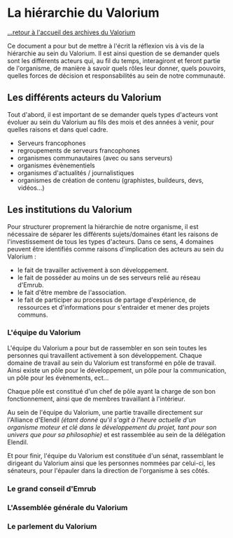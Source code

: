 # La hiérarchie du Valorium

[...retour à l'accueil des archives du Valorium](./accueil.md)

Ce document a pour but de mettre à l'écrit la réflexion vis à vis de la hiérarchie au sein du Valorium.
Il est ainsi question de se demander quels sont les différents acteurs qui, au fil du temps, interagiront et feront partie de l'organisme, de manière à savoir quels rôles leur donner, quels pouvoirs, quelles forces de décision et responsabilités au sein de notre communauté.

## Les différents acteurs du Valorium

Tout d'abord, il est important de se demander quels types d'acteurs vont évoluer au sein du Valorium au fils des mois et des années à venir, pour quelles raisons et dans quel cadre.

* Serveurs francophones
* regroupements de serveurs francophones
* organismes communautaires (avec ou sans serveurs)
* organismes évènementiels
* organismes d'actualités / journalistiques
* organismes de création de contenu (graphistes, buildeurs, devs, vidéos...)

## Les institutions du Valorium

Pour structurer proprement la hiérarchie de notre organisme, il est nécessaire de séparer les différents sujets/domaines étant les raisons de l'investissement de tous les types d'acteurs.
Dans ce sens, 4 domaines peuvent être identifiés comme raisons d'implication des acteurs au sein du Valorium :

* le fait de travailler activement à son développement.
* le fait de posséder au moins un de ses serveurs relié au réseau d'Emrub.
* le fait d'être membre de l'association.
* le fait de participer au processus de partage d'expérience, de ressources et d'informations pour s'entraider et mener des projets communs.

### L'équipe du Valorium

L'équipe du Valorium a pour but de rassembler en son sein toutes les personnes qui travaillent activement à son développement.
Chaque domaine de travail au sein du Valorium est transformé en pôle de travail. Ainsi existe un pôle pour le développement, un pôle pour la communication, un pôle pour les évènements, ect...

Chaque pôle est constitué d'un chef de pôle ayant la charge de son bon fonctionnement, ainsi que de membres travaillant à l'intérieur.

Au sein de l'équipe du Valorium, une partie travaille directement sur l'Alliance d'Elendil *(étant donné qu'il s'agit à l'heure actuelle d'un organisme moteur et clé dans le développement du projet, tant pour son univers que pour sa philosophie)* et est rassemblée au sein de la délégation Elendil.

Et pour finir, l'équipe du Valorium est constituée d'un sénat, rassemblant le dirigeant du Valorium ainsi que les personnes nommées par celui-ci, les sénateurs, pour l'épauler dans la direction de l'organisme à ses côtés.

### Le grand conseil d'Emrub

### L'Assemblée générale du Valorium

### Le parlement du Valorium 





